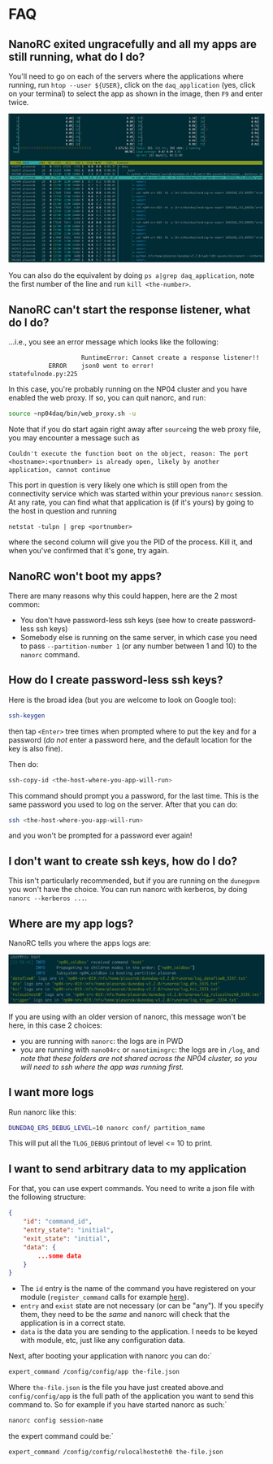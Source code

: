 # FAQ

## NanoRC exited ungracefully and all my apps are still running, what do I do?
You'll need to go on each of the servers where the applications where running, run `htop --user ${USER}`, click on the `daq_application` (yes, click on your terminal) to select the app as shown in the image, then `F9` and enter twice.

![htop](htop.png)

You can also do the equivalent by doing `ps a|grep daq_application`, note the first number of the line and run `kill <the-number>`.

## NanoRC can't start the response listener, what do I do?
...i.e., you see an error message which looks like the following:
```
                    RuntimeError: Cannot create a response listener!!
           ERROR    json0 went to error!                                                     statefulnode.py:225
```
In this case, you're probably running on the NP04 cluster and you have enabled the web proxy. If so, you can quit nanorc, and run:
```bash
source ~np04daq/bin/web_proxy.sh -u
```
Note that if you do start again right away after `source`ing the web proxy file, you may encounter a message such as
```
Couldn't execute the function boot on the object, reason: The port <hostname>:<portnumber> is already open, likely by another application, cannot continue
```
This port in question is very likely one which is still open from the connectivity service which was started within your previous `nanorc` session. At any rate, you can find what that application is (if it's yours) by going to the host in question and running
```
netstat -tulpn | grep <portnumber>
```
where the second column will give you the PID of the process. Kill it, and when you've confirmed that it's gone, try again.


## NanoRC won't boot my apps?
There are many reasons why this could happen, here are the 2 most common:
 - You don't have password-less ssh keys (see how to create password-less ssh keys)
 - Somebody else is running on the same server, in which case you need to pass `--partition-number 1` (or any number between 1 and 10) to the `nanorc` command.

## How do I create password-less ssh keys?
Here is the broad idea (but you are welcome to look on Google too):
```bash
ssh-keygen
```
then tap `<Enter>` tree times when prompted where to put the key and for a password (*do not* enter a password here, and the default location for the key is also fine).

Then do:
```bash
ssh-copy-id <the-host-where-you-app-will-run>
```

This command should prompt you a password, for the last time. This is the same password you used to log on the server. After that you can do:
```bash
ssh <the-host-where-you-app-will-run>
```
and you won't be prompted for a password ever again!

## I don't want to create ssh keys, how do I do?
This isn't particularly recommended, but if you are running on the `dunegpvm` you won't have the choice. You can run nanorc with kerberos, by doing `nanorc --kerberos ...`.

## Where are my app logs?
NanoRC tells you where the apps logs are:

![boot-logs](boot-logs.png)

If you are using with an older version of nanorc, this message won't be here, in this case 2 choices:
 - you are running with `nanorc`: the logs are in PWD
 - you are running with `nano04rc` or `nanotimingrc`: the logs are in `/log`, and *note that these folders are not shared across the NP04 cluster, so you will need to ssh where the app was running first.*

## I want more logs
Run nanorc like this:
```bash
DUNEDAQ_ERS_DEBUG_LEVEL=10 nanorc conf/ partition_name
```
This will put all the `TLOG_DEBUG` printout of level <= 10 to print.


## I want to send arbitrary data to my application
For that, you can use expert commands. You need to write a json file with the following structure:
```json
{
    "id": "command_id",
    "entry_state": "initial",
    "exit_state": "initial",
    "data": {
        ...some data
    }
}
```
- The `id` entry is the name of the command you have registered on your module (`register_command` calls for example [here](https://github.com/DUNE-DAQ/fdreadoutmodules/blob/24b728ce657842b3e06b621922a7a34229ec734c/plugins/FDDataLinkHandler.cpp#L80)).
- `entry` and `exist` state are not necessary (or can be "any"). If you specify them, they need to be the _same_ and nanorc will check that the application is in a correct state.
- `data` is the data you are sending to the application. I needs to be keyed with module, etc, just like any configuration data.

Next, after booting your application with nanorc you can do:`
```bash
expert_command /config/config/app the-file.json
```
Where `the-file.json` is the file you have just created above.and `config/config/app` is the full path of the application you want to send this command to. So for example if you have started nanorc as such:`
```bash
nanorc config session-name
```
the expert command could be:`
```bash
expert_command /config/config/rulocalhosteth0 the-file.json
```
